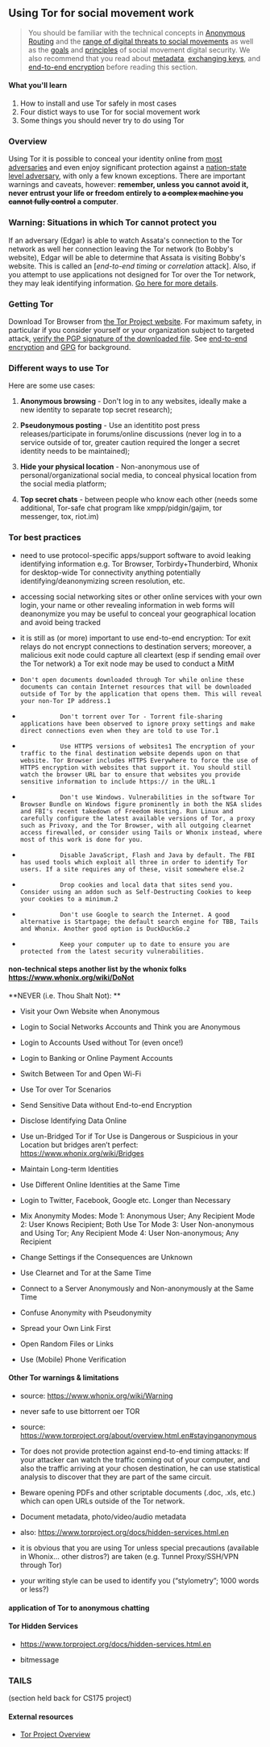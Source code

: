 ## Using Tor for social movement work

> You should be familiar with the technical concepts in [Anonymous Routing](anonymous-routing.md) and the [range of digital threats to social movements](threat-overview.md) as well as the [goals](goals.md) and [principles](trust.md) of social movement digital security.
> We also recommend that you read about [metadata](meta-data.md), [exchanging keys](key-exchange.md), and [end-to-end encryption](end-to-end-encryption.md) before reading this section.

#### What you'll learn

1. How to install and use Tor safely in most cases
1. Four distict ways to use Tor for social movement work
1. Some things you should never try to do using Tor

### Overview

Using Tor it is possible to conceal your identity online from [most adversaries](threat-overview.md) and even enjoy significant protection against a [nation-state level adversary](threat-state.md), with only a few known exceptions.  There are important warnings and caveats, however: **remember, unless you cannot avoid it, never entrust your life or freedom entirely to ~~a complex machine you cannot fully control~~ a computer**.

### Warning: Situations in which Tor cannot protect you

If an adversary (Edgar) is able to watch Assata's connection to the Tor network as well her connection leaving the Tor network (to Bobby's website), Edgar will be able to determine that Assata is visiting Bobby's website.  This is called an [*end-to-end timing* or *correlation* attack].  Also, if you attempt to use applications not designed for Tor over the Tor network, they may leak identifying information.  [Go here for more details](https://www.torproject.org/about/overview.html.en#stayinganonymous).

### Getting Tor

Download Tor Browser from [the Tor Project website](https://www.torproject.org/).  For maximum safety, in particular if you consider yourself or your organization subject to targeted attack, [verify the PGP signature of the downloaded file](https://www.torproject.org/).  See [end-to-end encryption](end-to-end-encryption.md) and [GPG](GPG.md) for background.


### Different ways to use Tor

Here are some use cases:

1. **Anonymous browsing** - Don't log in to any websites, ideally make a new identity to separate top secret research);

1. **Pseudonymous posting** - Use an identitito post press releases/participate in forums/online discussions (never log in to a service outside of tor, greater caution required the longer a secret identity needs to be maintained);

1. **Hide your physical location** - Non-anonymous use of personal/organizational social media, to conceal physical location from the social media platform;

1. **Top secret chats** - between people who know each other (needs some additional, Tor-safe chat program like xmpp/pidgin/gajim, tor messenger, tox, riot.im)

### Tor best practices

-   need to use protocol-specific apps/support software to avoid leaking
    identifying information e.g. Tor Browser, Torbirdy+Thunderbird,
    Whonix for desktop-wide Tor connectivity anything potentially
    identifying/deanonymizing  screen resolution, etc.

-   accessing social networking sites or other online services with your
    own login, your name or other revealing information in web forms
    will deanonymize you may be useful to conceal your geographical
    location and avoid being tracked

-   it is still as (or more) important to use end-to-end encryption: Tor
    exit relays do not encrypt connections to destination servers;
    moreover, a malicious exit node could capture all cleartext (esp if
    sending email over the Tor network) a Tor exit node may be used to
    conduct a MitM

-     Don't open documents downloaded through Tor while online these documents can contain Internet resources that will be downloaded outside of Tor by the application that opens them. This will reveal your non-Tor IP address.1
-                Don't torrent over Tor - Torrent file-sharing applications have been observed to ignore proxy settings and make direct connections even when they are told to use Tor.1
-                Use HTTPS versions of websites1 The encryption of your traffic to the final destination website depends upon on that website. Tor Browser includes HTTPS Everywhere to force the use of HTTPS encryption with websites that support it. You should still watch the browser URL bar to ensure that websites you provide sensitive information to include https:// in the URL.1
-                Don't use Windows. Vulnerabilities in the software Tor Browser Bundle on Windows figure prominently in both the NSA slides and FBI's recent takedown of Freedom Hosting. Run Linux and carefully configure the latest available versions of Tor, a proxy such as Privoxy, and the Tor Browser, with all outgoing clearnet access firewalled, or consider using Tails or Whonix instead, where most of this work is done for you. 
-                Disable JavaScript, Flash and Java by default. The FBI has used tools which exploit all three in order to identify Tor users. If a site requires any of these, visit somewhere else.2
-                Drop cookies and local data that sites send you. Consider using an addon such as Self-Destructing Cookies to keep your cookies to a minimum.2
-                Don't use Google to search the Internet. A good alternative is Startpage; the default search engine for TBB, Tails and Whonix. Another good option is DuckDuckGo.2
-                Keep your computer up to date to ensure you are protected from the latest security vulnerabilities. 

#### non-technical steps  another list by the whonix folks <https://www.whonix.org/wiki/DoNot> 

**NEVER (i.e. Thou Shalt Not): **

-   Visit your Own Website when Anonymous

-   Login to Social Networks Accounts and Think you are Anonymous

-   Login to Accounts Used without Tor (even once!)

-   Login to Banking or Online Payment Accounts

-   Switch Between Tor and Open Wi-Fi

-   Use Tor over Tor Scenarios

-   Send Sensitive Data without End-to-end Encryption

-   Disclose Identifying Data Online

-   Use un-Bridged Tor if Tor Use is Dangerous or Suspicious in your
    Location but bridges aren’t perfect:
    <https://www.whonix.org/wiki/Bridges>

-   Maintain Long-term Identities

-   Use Different Online Identities at the Same Time

-   Login to Twitter, Facebook, Google etc. Longer than Necessary

-   Mix Anonymity Modes: Mode 1: Anonymous User; Any Recipient Mode 2:
    User Knows Recipient; Both Use Tor Mode 3: User Non-anonymous and
    Using Tor; Any Recipient Mode 4: User Non-anonymous; Any Recipient

-   Change Settings if the Consequences are Unknown

-   Use Clearnet and Tor at the Same Time

-   Connect to a Server Anonymously and Non-anonymously at the Same Time

-   Confuse Anonymity with Pseudonymity

-   Spread your Own Link First

-   Open Random Files or Links

-   Use (Mobile) Phone Verification

#### Other Tor warnings & limitations

-   source: <https://www.whonix.org/wiki/Warning>

-   never safe to use bittorrent oer TOR

-   source:
    <https://www.torproject.org/about/overview.html.en#stayinganonymous>

-   Tor does not provide protection against end-to-end timing attacks:
    If your attacker can watch the traffic coming out of your computer,
    and also the traffic arriving at your chosen destination, he can use
    statistical analysis to discover that they are part of the
    same circuit.

-   Beware opening PDFs and other scriptable documents (.doc,
    .xls, etc.) which can open URLs outside of the Tor network.

-   Document metadata, photo/video/audio metadata

-   also: <https://www.torproject.org/docs/hidden-services.html.en>

-   it is obvious that you are using Tor  unless special precautions
    (available in Whonix... other distros?) are taken (e.g. Tunnel
    Proxy/SSH/VPN through Tor)

-   your writing style can be used to identify you (“stylometry”; 1000
    words or less?)

#### application of Tor to anonymous chatting

#### Tor Hidden Services

-   <https://www.torproject.org/docs/hidden-services.html.en>

-   bitmessage

### TAILS

(section held back for CS175 project)

#### External resources

* [Tor Project Overview](https://www.torproject.org/about/overview.html.en)
